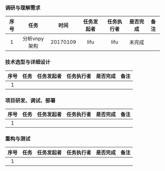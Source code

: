 ### 调研与理解需求

| 序号 | 任务 | 时间 |任务发起者 | 任务执行者 | 是否完成| 备注 |
|:----:| :------: | :---:  | :----: | :----:|  :----:| :----: |
| 1 | 分析vnpy架构| 20170109 | lifu | lifu | 未完成 |  |  |

### 技术选型与详细设计

| 序号 | 任务 | 任务发起者 | 任务执行者 | 是否完成| 备注 |
|:----:| :------: | :---:  | :----: | :----:|  :----:|
| 1 | |

### 项目研发、调试、部署

| 序号 | 任务 | 任务发起者 | 任务执行者 | 是否完成| 备注 |
|:----:| :------: | :---:  | :----: | :----:|  :----:|
| 1 | |

### 重构与测试

| 序号 | 任务 | 任务发起者 | 任务执行者 | 是否完成| 备注 |
|:----:| :------: | :---:  | :----: | :----:|  :----:|
| 1 | |
